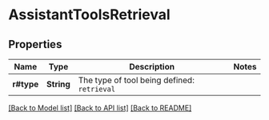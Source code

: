 # AssistantToolsRetrieval

## Properties
Name | Type | Description | Notes
------------ | ------------- | ------------- | -------------
**r#type** | **String** | The type of tool being defined: `retrieval` | 

[[Back to Model list]](../README.md#documentation-for-models) [[Back to API list]](../README.md#documentation-for-api-endpoints) [[Back to README]](../README.md)


